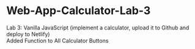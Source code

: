 # Web-App-Calculator-Lab-3
Lab 3: Vanilla JavaScript (implement a calculator, upload it to Github and deploy to Netlify) <br/>
Added Function to All Calculator Buttons
